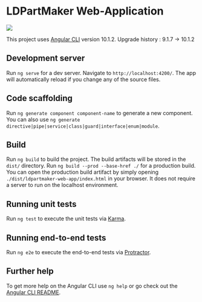 # LDPartMaker Web-Application

![](https://github.com/nilsschmidt1337/ldpartmaker-web-app/workflows/Node.js%20CI/badge.svg?branch=master)

This project uses [Angular CLI](https://github.com/angular/angular-cli) version 10.1.2. 
Upgrade history : 9.1.7 -> 10.1.2

## Development server

Run `ng serve` for a dev server. Navigate to `http://localhost:4200/`. The app will automatically reload if you change any of the source files.

## Code scaffolding

Run `ng generate component component-name` to generate a new component. You can also use `ng generate directive|pipe|service|class|guard|interface|enum|module`.

## Build

Run `ng build` to build the project. The build artifacts will be stored in the `dist/` directory.
Run `ng build --prod --base-href ./` for a production build.
You can open the production build artifact by simply opening `./dist/ldpartmaker-web-app/index.html` in your browser.
It does not require a server to run on the localhost environment.

## Running unit tests

Run `ng test` to execute the unit tests via [Karma](https://karma-runner.github.io).

## Running end-to-end tests

Run `ng e2e` to execute the end-to-end tests via [Protractor](http://www.protractortest.org/).

## Further help

To get more help on the Angular CLI use `ng help` or go check out the [Angular CLI README](https://github.com/angular/angular-cli/blob/master/README.md).
